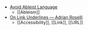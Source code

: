 - [Avoid Ableist Language](https://medium.com/@kavanaram/avoid-ableist-language-394f48fcc473)
	- [[Ableism]]
- [On Link Underlines — Adrian Roselli](https://adrianroselli.com/2016/06/on-link-underlines.html)
	- [[Accessibility]], [[Link]], [[URL]]